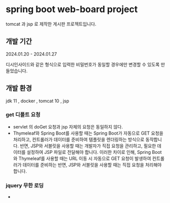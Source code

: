 # spring boot web-board project
tomcat 과 jsp 로 제작한 게시판 프로젝트입니다.

## 개발 기간
2024.01.20 - 2024.01.27


디시인사이드와 같은 형식으로 입력한 비밀번호가 동일할 경우에만 변경할 수 있도록 만들었습니다.



## 개발 환경
jdk 11 , docker , tomcat 10 , jsp

### get 디폴트 요청
 - servlet 의 doGet 요청과 jsp 자체의 요청은 동일하지 않다. 
 - Thymeleaf와 Spring Boot를 사용할 때는 Spring Boot가 자동으로 GET 요청을 처리하고, 컨트롤러가 데이터를 준비하여 템플릿을 렌더링하는 방식으로 동작합니다. 반면, JSP와 서블릿을 사용할 때는 개발자가 직접 요청을 관리하고, 필요한 데이터를 설정하여 JSP 파일로 전달해야 합니다. 이러한 차이로 인해, Spring Boot와 Thymeleaf를 사용할 때는 URL 이동 시 자동으로 GET 요청이 발생하여 컨트롤러가 데이터를 준비하는 반면, JSP와 서블릿을 사용할 때는 직접 요청을 처리해야 합니다.
### jquery 무한 로딩
 - 